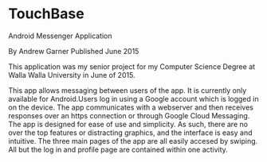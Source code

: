 # TouchBase
Android Messenger Application

By Andrew Garner
Published June 2015

This application was my senior project for my Computer Science Degree at Walla Walla University in June of 2015.

This app allows messaging between users of the app. It is currently only available for Android.Users log in using a Google account which is logged in on the device. The app communicates with a webserver and then receives responses over an https connection or through Google Cloud Messaging. The app is designed for ease of use and simplicity. As such, there are no over the top features or distracting graphics, and the interface is easy and intuitive. The three main pages of the app are all easily accesed by swiping. All but the log in and profile page are contained within one activity. 
